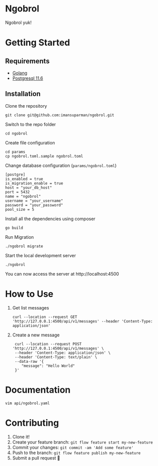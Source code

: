 # Ngobrol

Ngobrol yuk!

# Getting Started

## Requirements

- [Golang](https://golang.org/)
- [Postgresql 11.6](https://www.postgresql.org/)

## Installation

Clone the repository

    git clone git@github.com:imansuparman/ngobrol.git

Switch to the repo folder

    cd ngobrol
    
Create file configuration

    cd params
    cp ngobrol.toml.sample ngobrol.toml
    
Change database configuration (`params/ngobrol.toml`)

    [postgre]
    is_enabled = true
    is_migration_enable = true
    host = "your_db_host"
    port = 5432
    name = "ngobrol"
    username = "your_username"
    password = "your_password"
    pool_size = 5
    
Install all the dependencies using composer

    go build

Run Migration
    
    ./ngobrol migrate
    
Start the local development server

    ./ngobrol

You can now access the server at http://localhost:4500

# How to Use

1. Get list messages
    
    ```
    curl --location --request GET 'http://127.0.0.1:4500/api/v1/messages' --header 'Content-Type: application/json'
   ```
    
2. Create a new message

    ```
     curl --location --request POST 'http://127.0.0.1:4500/api/v1/messages' \
     --header 'Content-Type: application/json' \
     --header 'Content-Type: text/plain' \
     --data-raw '{
     	"message": "Hello World"
     }'
   ```

# Documentation
  
    vim api/ngobrol.yaml
    
# Contributing

1. Clone it!
2. Create your feature branch: `git flow feature start my-new-feature`
3. Commit your changes: `git commit -am 'Add some feature'`
4. Push to the branch: `git flow feature publish my-new-feature`
5. Submit a pull request 🙂